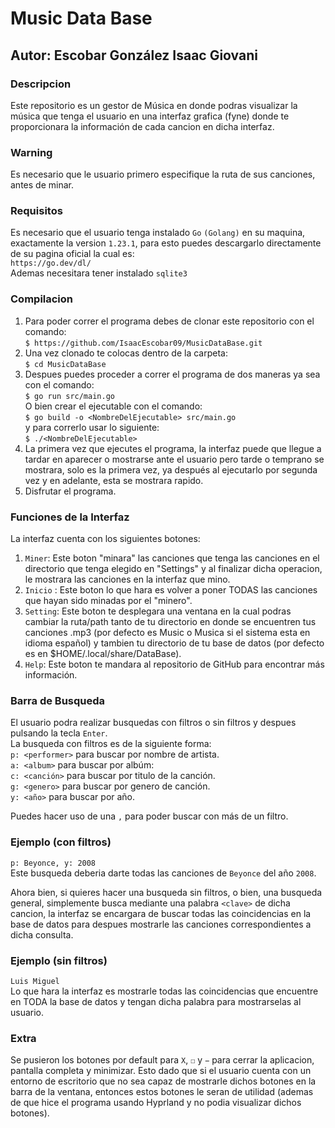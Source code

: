 # Music Data Base
## Autor: Escobar González Isaac Giovani

### Descripcion
Este repositorio es un gestor de Música en donde podras visualizar la música que tenga el usuario en una interfaz grafica (fyne) donde te proporcionara la información de cada cancion en dicha interfaz.

### Warning 
Es necesario que le usuario primero especifique la ruta de sus canciones, antes de minar.

### Requisitos
Es necesario que el usuario tenga instalado `Go` `(Golang)` en su maquina, exactamente la version `1.23.1`, para esto puedes descargarlo directamente de su pagina oficial la cual es:  
`https://go.dev/dl/`  
Ademas necesitara tener instalado `sqlite3`

### Compilacion
1. Para poder correr el programa debes de clonar este repositorio con el comando:  
`$ https://github.com/IsaacEscobar09/MusicDataBase.git`  
2. Una vez clonado te colocas dentro de la carpeta:  
`$ cd MusicDataBase`  
3. Despues puedes proceder a correr el programa de dos maneras ya sea con el comando:  
`$ go run src/main.go`  
O bien crear el ejecutable con el comando:  
`$ go build -o <NombreDelEjecutable> src/main.go`  
y para correrlo usar lo siguiente:  
`$ ./<NombreDelEjecutable>`
4. La primera vez que ejecutes el programa, la interfaz puede que llegue a tardar en aparecer o mostrarse ante el usuario pero tarde o temprano se mostrara, solo es la primera vez, ya después al ejecutarlo por segunda vez y en adelante, esta se mostrara rapido.  
5. Disfrutar el programa.

### Funciones de la Interfaz
La interfaz cuenta con los siguientes botones:
1. `Miner`: Este boton "minara" las canciones que tenga las canciones en el directorio que tenga elegido en "Settings" y al finalizar dicha operacion, le mostrara las canciones en la interfaz que mino.
2. `Inicio` : Este boton lo que hara es volver a poner TODAS las canciones que hayan sido minadas por el "minero".
3. `Setting`: Este boton te desplegara una ventana en la cual podras cambiar la ruta/path tanto de tu directorio en donde se encuentren tus canciones .mp3 (por defecto es Music o Musica si el sistema esta en idioma español) y tambien tu directorio de tu base de datos (por defecto es en $HOME/.local/share/DataBase).
4. `Help`: Este boton te mandara al repositorio de GitHub para encontrar más información.

### Barra de Busqueda
El usuario podra realizar busquedas con filtros o sin filtros y despues pulsando la tecla `Enter`.  
La busqueda con filtros es de la siguiente forma:  
`p: <performer>` para buscar por nombre de artista.  
`a: <album>` para buscar por albúm:  
`c: <canción>` para buscar por titulo de la canción.  
`g: <genero>` para buscar por genero de canción.  
`y: <año>` para buscar por año.

Puedes hacer uso de una `,` para poder buscar con más de un filtro.  
### Ejemplo (con filtros)  
`p: Beyonce, y: 2008`  
Este busqueda deberia darte todas las canciones de `Beyonce` del año `2008`.

Ahora bien, si quieres hacer una busqueda sin filtros, o bien, una busqueda general, simplemente busca mediante una palabra `<clave>` de dicha cancion, la interfaz se encargara de buscar todas las coincidencias en la base de datos para despues mostrarle las canciones correspondientes a dicha consulta.

### Ejemplo (sin filtros)
`Luis Miguel`  
Lo que hara la interfaz es mostrarle todas las coincidencias que encuentre en TODA la base de datos y tengan dicha palabra para mostrarselas al usuario.

### Extra 
Se pusieron los botones por default para `X`, `☐` y `−` para cerrar la aplicacion, pantalla completa y minimizar. Esto dado que si el usuario cuenta con un entorno de escritorio que no sea capaz de mostrarle dichos botones en la barra de la ventana, entonces estos botones le seran de utilidad (ademas de que hice el programa usando Hyprland y no podia visualizar dichos botones).
